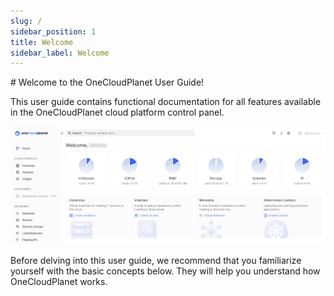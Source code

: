```yaml
---
slug: /
sidebar_position: 1
title: Welcome
sidebar_label: Welcome
---
```


<head>
    <meta property="og:image" content="../static/img/docusaurus-social-card.jpg" />
</head>
# Welcome to the OneCloudPlanet User Guide!

This user guide contains functional documentation for all features available in the OneCloudPlanet cloud platform control panel.

![](./img/i-welcome-en.jpg)

Before delving into this user guide, we recommend that you familiarize yourself with the basic concepts below. They will help you understand how OneCloudPlanet works.
